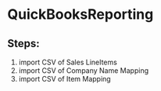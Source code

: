 # QuickBooksReporting

## Steps:

1. import CSV of Sales LineItems
2. import CSV of Company Name Mapping
3. import CSV of Item Mapping
